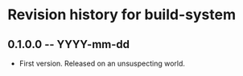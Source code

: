 # Revision history for build-system

## 0.1.0.0 -- YYYY-mm-dd

* First version. Released on an unsuspecting world.
